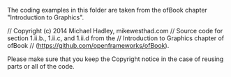 The coding examples in this folder are taken from the ofBook chapter "Introduction to Graphics". 

// Copyright (c) 2014 Michael Hadley, mikewesthad.com
// Source code for section 1.ii.b., 1.ii.c, and 1.ii.d from the
// Introduction to Graphics chapter of ofBook
// (https://github.com/openframeworks/ofBook).

Please make sure that you keep the Copyright notice in the case of reusing parts or all of the code.